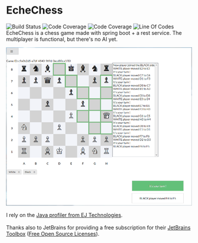 # EcheChess
![Build Status](https://travis-ci.org/EcheChess/echechess.svg?branch=develop)
![Code Coverage](https://sonarcloud.io/api/project_badges/measure?project=ca.watier.echechess:echechess&metric=security_rating)
![Code Coverage](https://sonarcloud.io/api/project_badges/measure?project=ca.watier.echechess:echechess&metric=reliability_rating)
![Line Of Codes](https://sonarcloud.io/api/project_badges/measure?project=ca.watier.echechess:echechess&metric=ncloc)
<br>
EcheChess is a chess game made with spring boot + a rest service. The multiplayer is functional, but there's no AI yet.

![game preview](readme-img/preview.png)

I rely on the
<a href='http://www.ej-technologies.com/products/jprofiler/overview.html'>Java profiler from EJ Technologies</a>.<br>
<br>
Thanks also to JetBrains for providing a free subscription for their <a href='https://www.jetbrains.com/toolbox'>JetBrains Toolbox</a> (<a href='https://www.jetbrains.com/buy/opensource'>Free Open Source Licenses</a>). 
 
